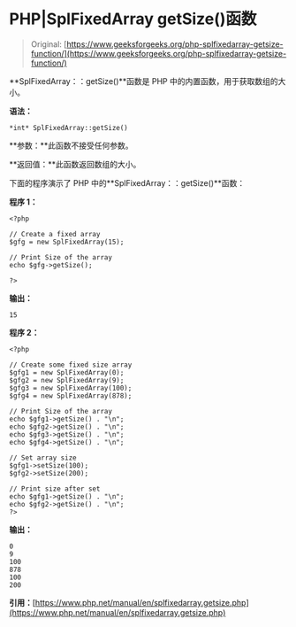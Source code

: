 # PHP|SplFixedArray getSize()函数

> Original: [https://www.geeksforgeeks.org/php-splfixedarray-getsize-function/](https://www.geeksforgeeks.org/php-splfixedarray-getsize-function/)

**SplFixedArray：：getSize()**函数是 PHP 中的内置函数，用于获取数组的大小。

**语法：**

```
*int* SplFixedArray::getSize()
```

**参数：**此函数不接受任何参数。

**返回值：**此函数返回数组的大小。

下面的程序演示了 PHP 中的**SplFixedArray：：getSize()**函数：

**程序 1：**

```
<?php

// Create a fixed array
$gfg = new SplFixedArray(15);

// Print Size of the array
echo $gfg->getSize();

?>
```

**输出：**

```
15

```

**程序 2：**

```
<?php

// Create some fixed size array
$gfg1 = new SplFixedArray(0);
$gfg2 = new SplFixedArray(9);
$gfg3 = new SplFixedArray(100);
$gfg4 = new SplFixedArray(878);

// Print Size of the array
echo $gfg1->getSize() . "\n";
echo $gfg2->getSize() . "\n";
echo $gfg3->getSize() . "\n";
echo $gfg4->getSize() . "\n";

// Set array size
$gfg1->setSize(100);
$gfg2->setSize(200);

// Print size after set
echo $gfg1->getSize() . "\n";
echo $gfg2->getSize() . "\n";
?>
```

**输出：**

```
0
9
100
878
100
200

```

**引用：**[https://www.php.net/manual/en/splfixedarray.getsize.php](https://www.php.net/manual/en/splfixedarray.getsize.php)